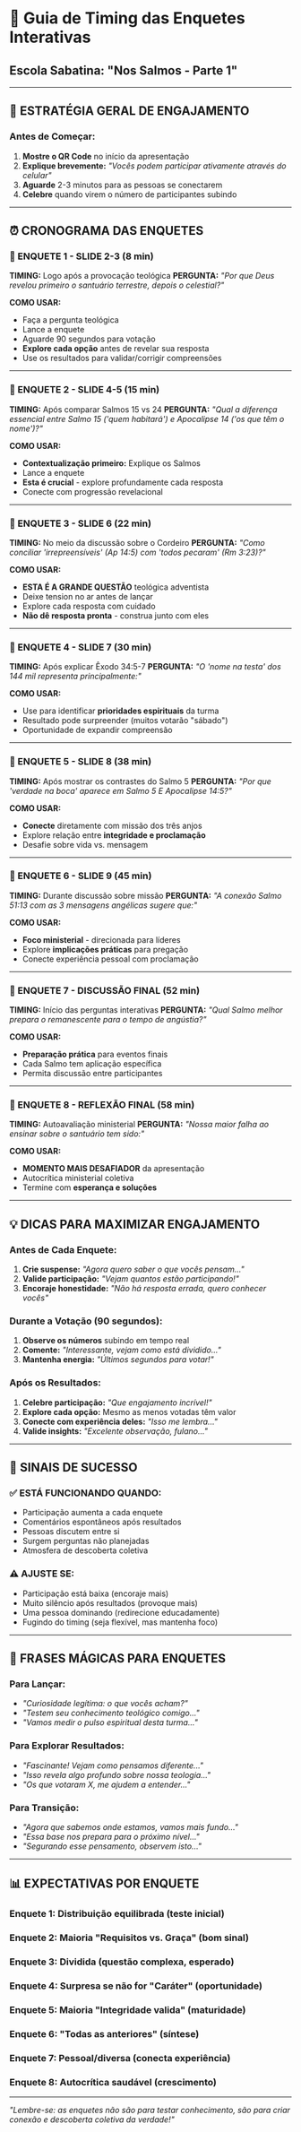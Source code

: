 # 📱 Guia de Timing das Enquetes Interativas
## Escola Sabatina: "Nos Salmos - Parte 1"

---

## 🎯 **ESTRATÉGIA GERAL DE ENGAJAMENTO**

### **Antes de Começar:**
1. **Mostre o QR Code** no início da apresentação
2. **Explique brevemente:** *"Vocês podem participar ativamente através do celular"*
3. **Aguarde** 2-3 minutos para as pessoas se conectarem
4. **Celebre** quando virem o número de participantes subindo

---

## ⏰ **CRONOGRAMA DAS ENQUETES**

### **🔗 ENQUETE 1 - SLIDE 2-3 (8 min)**
**TIMING:** Logo após a provocação teológica
**PERGUNTA:** *"Por que Deus revelou primeiro o santuário terrestre, depois o celestial?"*

**COMO USAR:**
- Faça a pergunta teológica
- Lance a enquete
- Aguarde 90 segundos para votação
- **Explore cada opção** antes de revelar sua resposta
- Use os resultados para validar/corrigir compreensões

---

### **🔗 ENQUETE 2 - SLIDE 4-5 (15 min)**
**TIMING:** Após comparar Salmos 15 vs 24
**PERGUNTA:** *"Qual a diferença essencial entre Salmo 15 ('quem habitará') e Apocalipse 14 ('os que têm o nome')?"*

**COMO USAR:**
- **Contextualização primeiro:** Explique os Salmos
- Lance a enquete
- **Esta é crucial** - explore profundamente cada resposta
- Conecte com progressão revelacional

---

### **🔗 ENQUETE 3 - SLIDE 6 (22 min)**
**TIMING:** No meio da discussão sobre o Cordeiro
**PERGUNTA:** *"Como conciliar 'irrepreensíveis' (Ap 14:5) com 'todos pecaram' (Rm 3:23)?"*

**COMO USAR:**
- **ESTA É A GRANDE QUESTÃO** teológica adventista
- Deixe tension no ar antes de lançar
- Explore cada resposta com cuidado
- **Não dê resposta pronta** - construa junto com eles

---

### **🔗 ENQUETE 4 - SLIDE 7 (30 min)**
**TIMING:** Após explicar Êxodo 34:5-7
**PERGUNTA:** *"O 'nome na testa' dos 144 mil representa principalmente:"*

**COMO USAR:**
- Use para identificar **prioridades espirituais** da turma
- Resultado pode surpreender (muitos votarão "sábado")
- Oportunidade de expandir compreensão

---

### **🔗 ENQUETE 5 - SLIDE 8 (38 min)**
**TIMING:** Após mostrar os contrastes do Salmo 5
**PERGUNTA:** *"Por que 'verdade na boca' aparece em Salmo 5 E Apocalipse 14:5?"*

**COMO USAR:**
- **Conecte** diretamente com missão dos três anjos
- Explore relação entre **integridade e proclamação**
- Desafie sobre vida vs. mensagem

---

### **🔗 ENQUETE 6 - SLIDE 9 (45 min)**
**TIMING:** Durante discussão sobre missão
**PERGUNTA:** *"A conexão Salmo 51:13 com as 3 mensagens angélicas sugere que:"*

**COMO USAR:**
- **Foco ministerial** - direcionada para líderes
- Explore **implicações práticas** para pregação
- Conecte experiência pessoal com proclamação

---

### **🔗 ENQUETE 7 - DISCUSSÃO FINAL (52 min)**
**TIMING:** Início das perguntas interativas
**PERGUNTA:** *"Qual Salmo melhor prepara o remanescente para o tempo de angústia?"*

**COMO USAR:**
- **Preparação prática** para eventos finais
- Cada Salmo tem aplicação específica
- Permita discussão entre participantes

---

### **🔗 ENQUETE 8 - REFLEXÃO FINAL (58 min)**
**TIMING:** Autoavaliação ministerial
**PERGUNTA:** *"Nossa maior falha ao ensinar sobre o santuário tem sido:"*

**COMO USAR:**
- **MOMENTO MAIS DESAFIADOR** da apresentação
- Autocrítica ministerial coletiva
- Termine com **esperança e soluções**

---

## 💡 **DICAS PARA MAXIMIZAR ENGAJAMENTO**

### **Antes de Cada Enquete:**
1. **Crie suspense:** *"Agora quero saber o que vocês pensam..."*
2. **Valide participação:** *"Vejam quantos estão participando!"*
3. **Encoraje honestidade:** *"Não há resposta errada, quero conhecer vocês"*

### **Durante a Votação (90 segundos):**
1. **Observe os números** subindo em tempo real
2. **Comente:** *"Interessante, vejam como está dividido..."*
3. **Mantenha energia:** *"Últimos segundos para votar!"*

### **Após os Resultados:**
1. **Celebre participação:** *"Que engajamento incrível!"*
2. **Explore cada opção:** Mesmo as menos votadas têm valor
3. **Conecte com experiência deles:** *"Isso me lembra..."*
4. **Valide insights:** *"Excelente observação, fulano..."*

---

## 🚦 **SINAIS DE SUCESSO**

### **✅ ESTÁ FUNCIONANDO QUANDO:**
- Participação aumenta a cada enquete
- Comentários espontâneos após resultados
- Pessoas discutem entre si
- Surgem perguntas não planejadas
- Atmosfera de descoberta coletiva

### **⚠️ AJUSTE SE:**
- Participação está baixa (encoraje mais)
- Muito silêncio após resultados (provoque mais)
- Uma pessoa dominando (redirecione educadamente)
- Fugindo do timing (seja flexível, mas mantenha foco)

---

## 🎪 **FRASES MÁGICAS PARA ENQUETES**

### **Para Lançar:**
- *"Curiosidade legítima: o que vocês acham?"*
- *"Testem seu conhecimento teológico comigo..."*
- *"Vamos medir o pulso espiritual desta turma..."*

### **Para Explorar Resultados:**
- *"Fascinante! Vejam como pensamos diferente..."*
- *"Isso revela algo profundo sobre nossa teologia..."*
- *"Os que votaram X, me ajudem a entender..."*

### **Para Transição:**
- *"Agora que sabemos onde estamos, vamos mais fundo..."*
- *"Essa base nos prepara para o próximo nível..."*
- *"Segurando esse pensamento, observem isto..."*

---

## 📊 **EXPECTATIVAS POR ENQUETE**

### **Enquete 1:** Distribuição equilibrada (teste inicial)
### **Enquete 2:** Maioria "Requisitos vs. Graça" (bom sinal)
### **Enquete 3:** Dividida (questão complexa, esperado)
### **Enquete 4:** Surpresa se não for "Caráter" (oportunidade)
### **Enquete 5:** Maioria "Integridade valida" (maturidade)
### **Enquete 6:** "Todas as anteriores" (síntese)
### **Enquete 7:** Pessoal/diversa (conecta experiência)
### **Enquete 8:** Autocrítica saudável (crescimento)

---

*"Lembre-se: as enquetes não são para testar conhecimento, são para criar conexão e descoberta coletiva da verdade!"* 